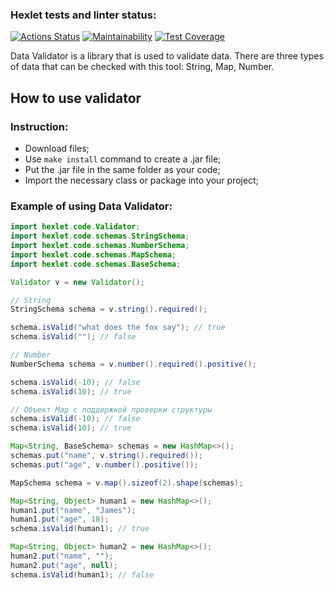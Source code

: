 ### Hexlet tests and linter status:
[![Actions Status](https://github.com/maxtiish/java-project-78/actions/workflows/hexlet-check.yml/badge.svg)](https://github.com/maxtiish/java-project-78/actions)
[![Maintainability](https://api.codeclimate.com/v1/badges/a5d0b734732ae3e09489/maintainability)](https://codeclimate.com/github/maxtiish/java-project-78/maintainability)
[![Test Coverage](https://api.codeclimate.com/v1/badges/a5d0b734732ae3e09489/test_coverage)](https://codeclimate.com/github/maxtiish/java-project-78/test_coverage)

Data Validator is a library that is used to validate data. There are three types of data that can be checked with this tool: String, Map, Number.

## How to use validator
### Instruction:
* Download files;
* Use ```make install``` command to create a .jar file;
* Put the .jar file in the same folder as your code;
* Import the necessary class or package into your project;

### Example of using Data Validator:
```java
import hexlet.code.Validator;
import hexlet.code.schemas.StringSchema;
import hexlet.code.schemas.NumberSchema;
import hexlet.code.schemas.MapSchema;
import hexlet.code.schemas.BaseSchema;

Validator v = new Validator();

// String
StringSchema schema = v.string().required();

schema.isValid("what does the fox say"); // true
schema.isValid(""); // false

// Number
NumberSchema schema = v.number().required().positive();

schema.isValid(-10); // false
schema.isValid(10); // true

// Объект Map с поддержкой проверки структуры
schema.isValid(-10); // false
schema.isValid(10); // true

Map<String, BaseSchema> schemas = new HashMap<>();
schemas.put("name", v.string().required());
schemas.put("age", v.number().positive());

MapSchema schema = v.map().sizeof(2).shape(schemas);

Map<String, Object> human1 = new HashMap<>();
human1.put("name", "James");
human1.put("age", 18);
schema.isValid(human1); // true

Map<String, Object> human2 = new HashMap<>();
human2.put("name", "");
human2.put("age", null);
schema.isValid(human1); // false
```
